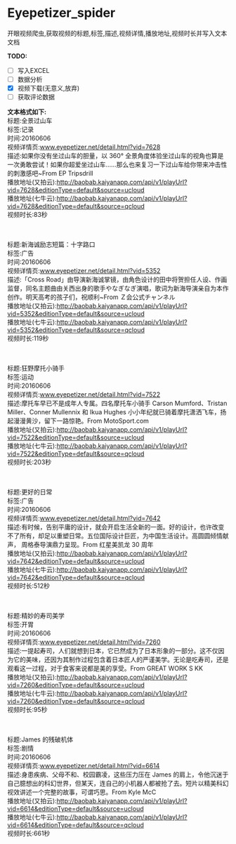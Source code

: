 # Eyepetizer_spider
开眼视频爬虫,获取视频的标题,标签,描述,视频详情,播放地址,视频时长并写入文本文档<br>

**TODO:**
- [ ] 写入EXCEL
- [ ] 数据分析
- [x] 视频下载(无意义,放弃)
- [ ] 获取评论数据

**文本格式如下:<br>**
标题:全景过山车<br>
标签:记录<br>
时间:20160606<br>
视频详情页:www.eyepetizer.net/detail.html?vid=7628<br>
描述:如果你没有坐过山车的胆量，以 360° 全景角度体验坐过山车的视角也算是一次勇敢尝试！如果你超爱坐过山车……那么也来复习一下过山车给你带来冲击性的刺激感吧~From EP Tripsdrill<br>
播放地址(又拍云):http://baobab.kaiyanapp.com/api/v1/playUrl?vid=7628&editionType=default&source=ucloud<br>
播放地址(七牛云):http://baobab.kaiyanapp.com/api/v1/playUrl?vid=7628&editionType=default&source=qcloud<br>
视频时长:83秒<br><br><br>


标题:新海诚励志短篇：十字路口<br>
标签:广告<br>
时间:20160606<br>
视频详情页:www.eyepetizer.net/detail.html?vid=5352<br>
描述:「Cross Road」由导演新海诚掌镜，由角色设计的田中将贺担任人设、作画监督，同名主题曲由关西出身的歌手やなぎなぎ演唱，歌词为新海导演亲自为本作创作。明天高考的孩子们，祝顺利~From Ｚ会公式チャンネル<br>
播放地址(又拍云):http://baobab.kaiyanapp.com/api/v1/playUrl?vid=5352&editionType=default&source=ucloud<br>
播放地址(七牛云):http://baobab.kaiyanapp.com/api/v1/playUrl?vid=5352&editionType=default&source=qcloud<br>
视频时长:119秒<br><br><br>


标题:狂野摩托小骑手<br>
标签:运动<br>
时间:20160606<br>
视频详情页:www.eyepetizer.net/detail.html?vid=7522<br>
描述:摩托车早已不是成年人专属。四名摩托车小骑手 Carson Mumford、Tristan Miller、Conner Mullennix 和 Ikua Hughes 小小年纪就已骑着摩托潇洒飞车，扬起漫漫黄沙，留下一路惊艳。From MotoSport.com<br>
播放地址(又拍云):http://baobab.kaiyanapp.com/api/v1/playUrl?vid=7522&editionType=default&source=ucloud<br>
播放地址(七牛云):http://baobab.kaiyanapp.com/api/v1/playUrl?vid=7522&editionType=default&source=qcloud<br>
视频时长:203秒<br><br><br>


标题:更好的日常<br>
标签:广告<br>
时间:20160606<br>
视频详情页:www.eyepetizer.net/detail.html?vid=7642<br>
描述:有时候，告别平庸的设计，就会开启生活全新的一面。好的设计，也许改变不了所有，却足以重塑日常。五位国际设计巨匠，为中国生活设计。高圆圆倾情献声， 周格泰导演鼎力呈现。From 红星美凯龙 30 周年<br>
播放地址(又拍云):http://baobab.kaiyanapp.com/api/v1/playUrl?vid=7642&editionType=default&source=ucloud<br>
播放地址(七牛云):http://baobab.kaiyanapp.com/api/v1/playUrl?vid=7642&editionType=default&source=qcloud<br>
视频时长:512秒<br><br><br>


标题:精妙的寿司美学<br>
标签:开胃<br>
时间:20160606<br>
视频详情页:www.eyepetizer.net/detail.html?vid=7260<br>
描述:一提起寿司，人们就想到日本，它已然成为了日本形象的一部分。这不仅因为它的美味，还因为其制作过程包含着日本匠人的严谨美学。无论是吃寿司，还是观看这一过程，对于食客来说都是美的享受。From GREAT WORK S KK<br>
播放地址(又拍云):http://baobab.kaiyanapp.com/api/v1/playUrl?vid=7260&editionType=default&source=ucloud<br>
播放地址(七牛云):http://baobab.kaiyanapp.com/api/v1/playUrl?vid=7260&editionType=default&source=qcloud<br>
视频时长:95秒<br><br><br>


标题:James 的残破机体<br>
标签:剧情<br>
时间:20160606<br>
视频详情页:www.eyepetizer.net/detail.html?vid=6614<br>
描述:身患疾病、父母不和、校园霸凌，这些压力压在 James 的肩上，令他沉迷于自己臆想出的科幻世界，但某天，连自己的小机器人都被抢了去。短片以精美科幻视效讲述一个完整的故事，可谓巧思。From Kyle McC<br>
播放地址(又拍云):http://baobab.kaiyanapp.com/api/v1/playUrl?vid=6614&editionType=default&source=ucloud<br>
播放地址(七牛云):http://baobab.kaiyanapp.com/api/v1/playUrl?vid=6614&editionType=default&source=qcloud<br>
视频时长:661秒<br><br><br>
